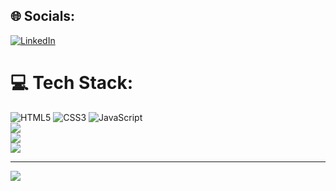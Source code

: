 ## 🌐 Socials:
[![LinkedIn](https://img.shields.io/badge/LinkedIn-%230077B5.svg?logo=linkedin&logoColor=white)](https://linkedin.com/in/kauê-ferreiraa017) 

# 💻 Tech Stack:
![HTML5](https://img.shields.io/badge/html5-%23E34F26.svg?style=for-the-badge&logo=html5&logoColor=white) ![CSS3](https://img.shields.io/badge/css3-%231572B6.svg?style=for-the-badge&logo=css3&logoColor=white) ![JavaScript](https://img.shields.io/badge/javascript-%23323330.svg?style=for-the-badge&logo=javascript&logoColor=%23F7DF1E)
<br>
![](https://github-readme-stats.vercel.app/api?username=hfkaue&theme=dark&hide_border=true&include_all_commits=false&count_private=false)<br/>
![](https://github-readme-streak-stats.herokuapp.com/?user=hfkaue&theme=dark&hide_border=true)<br/>
![](https://github-readme-stats.vercel.app/api/top-langs/?username=hfkaue&theme=dark&hide_border=true&include_all_commits=false&count_private=false&layout=compact)

---
[![](https://visitcount.itsvg.in/api?id=hfkaue&icon=0&color=0)](https://visitcount.itsvg.in)

<!-- Proudly created with GPRM ( https://gprm.itsvg.in ) -->

